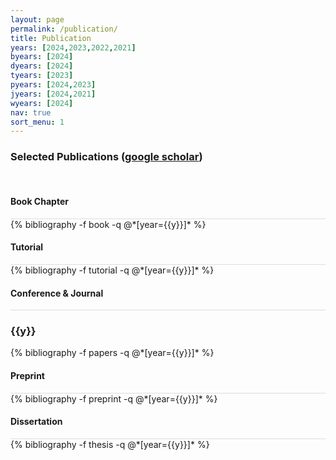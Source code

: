 ```yaml
---
layout: page
permalink: /publication/
title: Publication
years: [2024,2023,2022,2021]
byears: [2024]
dyears: [2024]
tyears: [2023]
pyears: [2024,2023]
jyears: [2024,2021]
wyears: [2024]
nav: true
sort_menu: 1
---
```


<!-- Humans understand the world by establishing entities, concepts, and their mutual connections. My research aims to understand human knowledge and teach machines to "understand" how the world is interconnected. 
To achieve this, I am conducting fundamental research in the following areas:


###### Machine learning on relational data

- **Learning on graph-structured data** [NeurIPS'22a,ACL'23,AAAI'24, CIKM'24]
- **Geometric representation learning** [NeurIPS'22a, NeurIPS'22b, KDD'22], e.g., exploiting data geometry for machine learning
- **ML for healthcare and biomedicine**, etc. [AMIA'24, SIGIR'23]


###### Neural & symbolic knowledge representation 

- **Knowledge graphs** [KDD'22, ACL'23, AAAI'24]: embedding, construction, and reasoning
- **Semantic web and ontologies** [ISWC'22, ISWC'23]: Description logic and ontology reasoning

###### Interpretable and reliable AI

- **Neuro-symbolic learning** [NeurIPS'22b, ISWC'22, ICDE'24]: imposing structure and knowledge in machine learning
- **Knowledge empowered LLMs** [NAACL'24, EMNLP'24]: combining structured knowledge with language models -->




### Selected Publications ([google scholar](https://scholar.google.com/citations?user=lmBXicIAAAAJ))

<br/>


#### Book Chapter 

<div class="publications">
<!-- {% for y in page.byears %} -->
  <div class="row m-0 p-0" style="border-top: 1px solid #ddd; flex-direction: row-reverse;">
    <div class="col-sm-1 mt-2 p-0 pr-1">
      <!-- <h3 class="bibliography-year">{{y}}</h3> -->
    </div>
    <div class="col-sm-11 p-0">
      {% bibliography -f book -q @*[year={{y}}]* %}
    </div>
  </div>
<!-- {% endfor %} -->
</div>

#### Tutorial

<div class="publications">
<!-- <br/> -->
<!-- {% for y in page.tyears %} -->
  <div class="row m-0 p-0" style="border-top: 1px solid #ddd; flex-direction: row-reverse;">
    <div class="col-sm-1 mt-2 p-0 pr-1">
      <!-- <h3 class="bibliography-year">{{y}}</h3> -->
    </div>
    <div class="col-sm-11 p-0">
      {% bibliography -f tutorial -q @*[year={{y}}]* %}
    </div>
  </div>
<!-- {% endfor %} -->
</div>



#### Conference & Journal

<div class="publications">
<!-- {% for y in page.years %} -->
  <div class="row m-0 p-0" style="border-top: 1px solid #ddd; flex-direction: row-reverse;">
    <div class="col-sm-1 mt-2 p-0 pr-1">
      <h3 class="bibliography-year">{{y}}</h3>
    </div>
    <div class="col-sm-11 p-0">
      {% bibliography -f papers -q @*[year={{y}}]* %}
    </div>
  </div>
<!-- {% endfor %} -->
</div>




#### Preprint 

<div class="publications">
<!-- {% for y in page.pyears %} -->
  <div class="row m-0 p-0" style="border-top: 1px solid #ddd; flex-direction: row-reverse;">
    <div class="col-sm-1 mt-2 p-0 pr-1">
      <!-- <h3 class="bibliography-year">{{y}}</h3> -->
    </div>
    <div class="col-sm-11 p-0">
      {% bibliography -f preprint -q @*[year={{y}}]* %}
    </div>
  </div>
<!-- {% endfor %} -->
</div>

#### Dissertation

<div class="publications">
<!-- {% for y in page.dyears %} -->
  <div class="row m-0 p-0" style="border-top: 1px solid #ddd; flex-direction: row-reverse;">
    <div class="col-sm-1 mt-2 p-0 pr-1">
      <!-- <h3 class="bibliography-year">{{y}}</h3> -->
    </div>
    <div class="col-sm-11 p-0">
      {% bibliography -f thesis -q @*[year={{y}}]* %}
    </div>
  </div>
<!-- {% endfor %} -->
</div>



